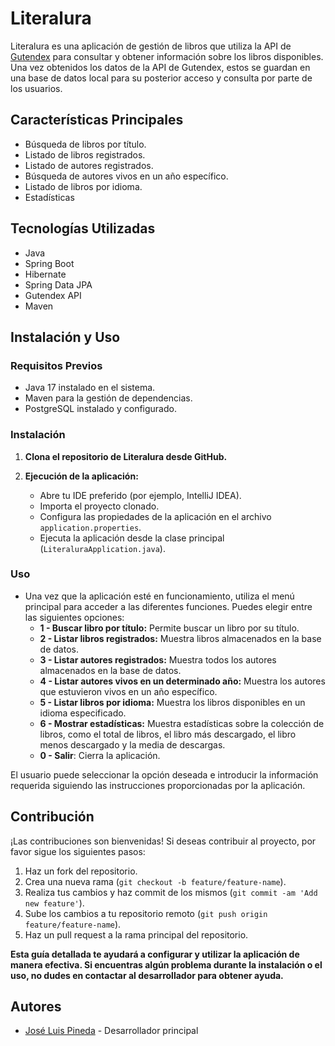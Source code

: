 # Literalura

Literalura es una aplicación de gestión de libros que utiliza la API de [Gutendex](https://www.gutenberg.org/ebooks/) para consultar y obtener información sobre los libros disponibles. Una vez obtenidos los datos de la API de Gutendex, estos se guardan en una base de datos local para su posterior acceso y consulta por parte de los usuarios.

## Características Principales

- Búsqueda de libros por título.
- Listado de libros registrados.
- Listado de autores registrados.
- Búsqueda de autores vivos en un año específico.
- Listado de libros por idioma.
- Estadísticas

## Tecnologías Utilizadas
- Java
- Spring Boot
- Hibernate
- Spring Data JPA
- Gutendex API
- Maven

## Instalación y Uso

### Requisitos Previos

- Java 17 instalado en el sistema.
- Maven para la gestión de dependencias.
- PostgreSQL instalado y configurado.

### Instalación

1. **Clona el repositorio de Literalura desde GitHub.**

2. **Ejecución de la aplicación:**
   - Abre tu IDE preferido (por ejemplo, IntelliJ IDEA).
   - Importa el proyecto clonado.
   - Configura las propiedades de la aplicación en el archivo `application.properties`.
   - Ejecuta la aplicación desde la clase principal (`LiteraluraApplication.java`).

### Uso

- Una vez que la aplicación esté en funcionamiento, utiliza el menú principal para acceder a las diferentes funciones. Puedes elegir entre las siguientes opciones:
    - **1 - Buscar libro por título:** Permite buscar un libro por su título.
    - **2 - Listar libros registrados:** Muestra libros almacenados en la base de datos.
    - **3 - Listar autores registrados:** Muestra todos los autores almacenados en la base de datos.
    - **4 - Listar autores vivos en un determinado año:** Muestra los autores que estuvieron vivos en un año específico.
    - **5 - Listar libros por idioma:** Muestra los libros disponibles en un idioma especificado.
    - **6 - Mostrar estadísticas:** Muestra estadísticas sobre la colección de libros, como el total de libros, el libro más descargado, el libro menos descargado y la media de descargas.
    - **0 - Salir**: Cierra la aplicación.

El usuario puede seleccionar la opción deseada e introducir la información requerida siguiendo las instrucciones proporcionadas por la aplicación.

## Contribución

¡Las contribuciones son bienvenidas! Si deseas contribuir al proyecto, por favor sigue los siguientes pasos:

1. Haz un fork del repositorio.
2. Crea una nueva rama (`git checkout -b feature/feature-name`).
3. Realiza tus cambios y haz commit de los mismos (`git commit -am 'Add new feature'`).
4. Sube los cambios a tu repositorio remoto (`git push origin feature/feature-name`).
5. Haz un pull request a la rama principal del repositorio.

**Esta guía detallada te ayudará a configurar y utilizar la aplicación de manera efectiva. Si encuentras algún problema durante la instalación o el uso, no dudes en contactar al desarrollador para obtener ayuda.**
## Autores

- [José Luis Pineda](https://www.linkedin.com/in/jlpineda) - Desarrollador principal